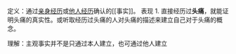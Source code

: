  定义：通过<u>亲身经历</u>或<u>他人经历</u>确认的[[事实]]。
 表现
	 1. 直接经历过**头痛**，就能证明头痛的真实性。或听取经历过头痛的人对头痛的描述来建立自己对于头痛的概念。

理解：主观事实并不是只通过本人建立，也可通过他人建立